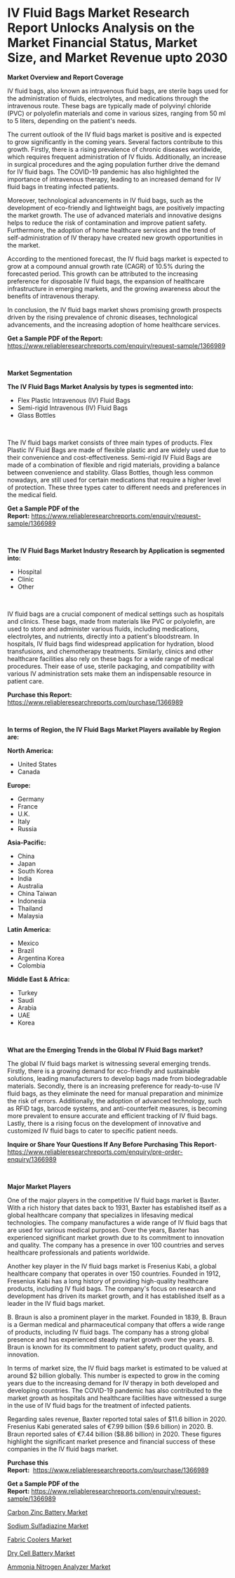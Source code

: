 <p><h1>IV Fluid Bags Market Research Report Unlocks Analysis on the Market Financial Status, Market Size, and Market Revenue upto 2030</h1></p><p><strong>Market Overview and Report Coverage</strong></p>
<p><p>IV fluid bags, also known as intravenous fluid bags, are sterile bags used for the administration of fluids, electrolytes, and medications through the intravenous route. These bags are typically made of polyvinyl chloride (PVC) or polyolefin materials and come in various sizes, ranging from 50 ml to 5 liters, depending on the patient's needs.</p><p>The current outlook of the IV fluid bags market is positive and is expected to grow significantly in the coming years. Several factors contribute to this growth. Firstly, there is a rising prevalence of chronic diseases worldwide, which requires frequent administration of IV fluids. Additionally, an increase in surgical procedures and the aging population further drive the demand for IV fluid bags. The COVID-19 pandemic has also highlighted the importance of intravenous therapy, leading to an increased demand for IV fluid bags in treating infected patients.</p><p>Moreover, technological advancements in IV fluid bags, such as the development of eco-friendly and lightweight bags, are positively impacting the market growth. The use of advanced materials and innovative designs helps to reduce the risk of contamination and improve patient safety. Furthermore, the adoption of home healthcare services and the trend of self-administration of IV therapy have created new growth opportunities in the market.</p><p>According to the mentioned forecast, the IV fluid bags market is expected to grow at a compound annual growth rate (CAGR) of 10.5% during the forecasted period. This growth can be attributed to the increasing preference for disposable IV fluid bags, the expansion of healthcare infrastructure in emerging markets, and the growing awareness about the benefits of intravenous therapy.</p><p>In conclusion, the IV fluid bags market shows promising growth prospects driven by the rising prevalence of chronic diseases, technological advancements, and the increasing adoption of home healthcare services.</p></p>
<p><strong>Get a Sample PDF of the Report:</strong> <a href="https://www.reliableresearchreports.com/enquiry/request-sample/1366989">https://www.reliableresearchreports.com/enquiry/request-sample/1366989</a></p>
<p>&nbsp;</p>
<p><strong>Market Segmentation</strong></p>
<p><strong>The IV Fluid Bags Market Analysis by types is segmented into:</strong></p>
<p><ul><li>Flex Plastic Intravenous (IV) Fluid Bags</li><li>Semi-rigid Intravenous (IV) Fluid Bags</li><li>Glass Bottles</li></ul></p>
<p>&nbsp;</p>
<p><p>The IV fluid bags market consists of three main types of products. Flex Plastic IV Fluid Bags are made of flexible plastic and are widely used due to their convenience and cost-effectiveness. Semi-rigid IV Fluid Bags are made of a combination of flexible and rigid materials, providing a balance between convenience and stability. Glass Bottles, though less common nowadays, are still used for certain medications that require a higher level of protection. These three types cater to different needs and preferences in the medical field.</p></p>
<p><strong>Get a Sample PDF of the Report:</strong>&nbsp;<a href="https://www.reliableresearchreports.com/enquiry/request-sample/1366989">https://www.reliableresearchreports.com/enquiry/request-sample/1366989</a></p>
<p>&nbsp;</p>
<p><strong>The IV Fluid Bags Market Industry Research by Application is segmented into:</strong></p>
<p><ul><li>Hospital</li><li>Clinic</li><li>Other</li></ul></p>
<p>&nbsp;</p>
<p><p>IV fluid bags are a crucial component of medical settings such as hospitals and clinics. These bags, made from materials like PVC or polyolefin, are used to store and administer various fluids, including medications, electrolytes, and nutrients, directly into a patient's bloodstream. In hospitals, IV fluid bags find widespread application for hydration, blood transfusions, and chemotherapy treatments. Similarly, clinics and other healthcare facilities also rely on these bags for a wide range of medical procedures. Their ease of use, sterile packaging, and compatibility with various IV administration sets make them an indispensable resource in patient care.</p></p>
<p><strong>Purchase this Report:</strong>&nbsp; <a href="https://www.reliableresearchreports.com/purchase/1366989">https://www.reliableresearchreports.com/purchase/1366989</a></p>
<p>&nbsp;</p>
<p><strong>In terms of Region, the IV Fluid Bags Market Players available by Region are:</strong></p>
<p>
    <p> <strong> North America: </strong>
        <ul>
            <li>United States</li>
            <li>Canada</li>
        </ul>
        </p> 
    <p> <strong> Europe: </strong>
        <ul>
            <li>Germany</li>
            <li>France</li>
            <li>U.K.</li>
            <li>Italy</li>
            <li>Russia</li>
        </ul>
        </p> 
    <p> <strong> Asia-Pacific: </strong>
        <ul>
            <li>China</li>
            <li>Japan</li>
            <li>South Korea</li>
            <li>India</li>
            <li>Australia</li>
            <li>China Taiwan</li>
            <li>Indonesia</li>
            <li>Thailand</li>
            <li>Malaysia</li>
        </ul>
        </p> 
    <p> <strong> Latin America: </strong>
        <ul>
            <li>Mexico</li>
            <li>Brazil</li>
            <li>Argentina Korea</li>
            <li>Colombia</li>
        </ul>
        </p> 
    <p> <strong> Middle East & Africa: </strong>
        <ul>
            <li>Turkey</li>
            <li>Saudi</li>
            <li>Arabia</li>
            <li>UAE</li>
            <li>Korea</li>
        </ul>
    </p>
    </p>
<p>&nbsp;</p>
<p><strong>What are the Emerging Trends in the Global IV Fluid Bags market?</strong></p>
<p><p>The global IV fluid bags market is witnessing several emerging trends. Firstly, there is a growing demand for eco-friendly and sustainable solutions, leading manufacturers to develop bags made from biodegradable materials. Secondly, there is an increasing preference for ready-to-use IV fluid bags, as they eliminate the need for manual preparation and minimize the risk of errors. Additionally, the adoption of advanced technology, such as RFID tags, barcode systems, and anti-counterfeit measures, is becoming more prevalent to ensure accurate and efficient tracking of IV fluid bags. Lastly, there is a rising focus on the development of innovative and customized IV fluid bags to cater to specific patient needs.</p></p>
<p><strong>Inquire or Share Your Questions If Any Before Purchasing This Report</strong>- <a href="https://www.reliableresearchreports.com/enquiry/pre-order-enquiry/1366989">https://www.reliableresearchreports.com/enquiry/pre-order-enquiry/1366989</a></p>
<p>&nbsp;</p>
<p><strong>Major Market Players</strong></p>
<p><p>One of the major players in the competitive IV fluid bags market is Baxter. With a rich history that dates back to 1931, Baxter has established itself as a global healthcare company that specializes in lifesaving medical technologies. The company manufactures a wide range of IV fluid bags that are used for various medical purposes. Over the years, Baxter has experienced significant market growth due to its commitment to innovation and quality. The company has a presence in over 100 countries and serves healthcare professionals and patients worldwide.</p><p>Another key player in the IV fluid bags market is Fresenius Kabi, a global healthcare company that operates in over 150 countries. Founded in 1912, Fresenius Kabi has a long history of providing high-quality healthcare products, including IV fluid bags. The company's focus on research and development has driven its market growth, and it has established itself as a leader in the IV fluid bags market.</p><p>B. Braun is also a prominent player in the market. Founded in 1839, B. Braun is a German medical and pharmaceutical company that offers a wide range of products, including IV fluid bags. The company has a strong global presence and has experienced steady market growth over the years. B. Braun is known for its commitment to patient safety, product quality, and innovation.</p><p>In terms of market size, the IV fluid bags market is estimated to be valued at around $2 billion globally. This number is expected to grow in the coming years due to the increasing demand for IV therapy in both developed and developing countries. The COVID-19 pandemic has also contributed to the market growth as hospitals and healthcare facilities have witnessed a surge in the use of IV fluid bags for the treatment of infected patients.</p><p>Regarding sales revenue, Baxter reported total sales of $11.6 billion in 2020. Fresenius Kabi generated sales of €7.99 billion ($9.6 billion) in 2020. B. Braun reported sales of €7.44 billion ($8.86 billion) in 2020. These figures highlight the significant market presence and financial success of these companies in the IV fluid bags market.</p></p>
<p><strong>Purchase this Report:</strong>&nbsp;&nbsp;<a href="https://www.reliableresearchreports.com/purchase/1366989">https://www.reliableresearchreports.com/purchase/1366989</a></p>
<p></p>
<p><strong>Get a Sample PDF of the Report:</strong>&nbsp;<a href="https://www.reliableresearchreports.com/enquiry/request-sample/1366989">https://www.reliableresearchreports.com/enquiry/request-sample/1366989</a></p>
<p><p><a href="https://github.com/FassouRP/Market-Research-Report-List-1/blob/main/carbon-zinc-battery-market.md">Carbon Zinc Battery Market</a></p><p><a href="https://medium.com/@keenanmarks2023/sodium-sulfadiazine-market-size-growth-forecast-2023-2030-9cf3f61a6c4d">Sodium Sulfadiazine Market</a></p><p><a href="https://www.linkedin.com/pulse/fabric-coolers-market-size-share-global-analysis-report-2rdef/">Fabric Coolers Market</a></p><p><a href="https://github.com/rexevange/Market-Research-Report-List-1/blob/main/dry-cell-battery-market.md">Dry Cell Battery Market</a></p><p><a href="https://www.linkedin.com/pulse/ammonia-nitrogen-analyzer-market-research-report-unlocks-admbf/">Ammonia Nitrogen Analyzer Market</a></p></p>